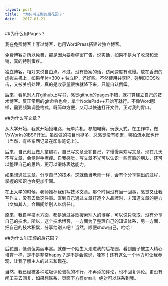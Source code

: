 ```yaml
---
layout: post
title:  "为何叫王颢的后花园？"
date:   2017-01-21
---
```

##为什么用Pages？

我在免费博客上写过博客，也用WordPress搭建过独立博客。

免费博客之所以免费，那是因为要看弹窗广告，说实话，如果不是为了收录和营销，真的特别蛋疼。

独立博客，相对来说自由点。不过，没有备案的话，访问速度有点慢。放在香港的虚拟主机上，如果年付>300 + 独立IP，还好些。不然使用共享IP，碰到DDOS攻击，又被关机处理，真的是收录量很快就降下来，只能自认倒霉。

后来，看见别人在github上写书，感觉github的pages不错，就打算建立自己的技术博客。反正常用的git命令也会，拿个NodePad++开始写就行。不像Word那样，需要频繁调整格式。既简单方便，又可以快速打开文件，正对我的胃口。

##为什么写文章？

从大学开始，我就开始搭电路，玩单片机，参加电赛，玩嵌入式。在工作中，做VxWorks的BSP开发。虽然做的项目也挺多，总感觉没有积累，哪怕流水账也行（当然，有些东西记录在印象笔记上）。

后来，自己创业做儿童编程，自己写文章营销自己，才慢慢喜欢写文章。现在几天不写文章，会觉得手痒痒。自我感觉，写文章不光可以认识一些有趣的朋友，还可以整理自己的思路，更可以锻炼表达能力。

如果想通过文章，分享自己的技术。这就像当老师一样，会有个分享输出的过程，掌握的知识也会更加牢固。

在上大学的时候，老师推荐我们写技术文章。那个时候没有当一回事，感觉又让我写作文，没有去做这件事。直到自己通过文章打造个人品牌时，才知道文章的魅力（文如其人，会瞬间给别人以信任）。

原来，我自学技术方面，都是通过谷歌搜索别人的博客，可以说只获取，没有分享自己的技术。所以，这个技术博客，一方面为了整理自己的知识体系，另一方面，把自己的技术积累，分享给别人吧！当然，顺便show自己，哈哈！

##为什么叫王颢的后花园？

后花园，低调但美丽丰富。就像一个陌生人走进我的后花园，看到园子被主人精心培育一样，是不是非常happy？是不是会惊讶，哇塞！还有这么一个地方可让我参观，让我了解主人的过去和现在。

当然，我已经被各种垃圾评论骚扰的不行，不再添加评论，也不回复评论。更没有闲工夫去回复，如果想联系，页面下方有email，绝对可以联系到我。
